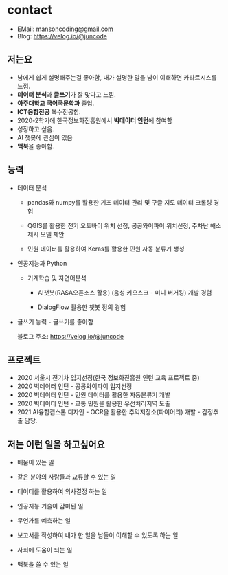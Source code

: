 # contact

- EMail: mansoncoding@gmail.com
- Blog: https://velog.io/@juncode

## 저는요 

- 남에게 쉽게 설명해주는걸 좋아함, 내가 설명한 말을 남이 이해하면 카타르시스를 느낌.
- **데이터 분석**과 **글쓰기**가 잘 맞다고 느낌.
- **아주대학교 국어국문학과** 졸업.
-  **ICT융합전공** 복수전공함.
- 2020-2학기에 한국정보화진흥원에서 **빅데이터 인턴**에 참여함 
- 성장하고 싶음.
- AI 챗봇에 관심이 있음
- **맥북**을 좋아함.

## 능력
- 데이터 분석  

  - pandas와 numpy를 활용한 기초 데이터 관리 및 구글 지도 데이터 크롤링 경험  

  - QGIS를 활용한 전기 오토바이 위치 선정, 공공와이파이 위치선정, 주차난 해소 제시 모델 제안  

  - 민원 데이터를 활용하여 Keras를 활용한 민원 자동 분류기 생성  
  
  
- 인공지능과 Python  


  - 기계학습 및 자연어분석  
  
  	- AI챗봇(RASA오픈소스 활용) (음성 키오스크 - 미니 버거킹) 개발 경험  
  
  	- DialogFlow 활용한 챗봇 정의 경험  


   

- 글쓰기 능력 - 글쓰기를 좋아함

  블로그 주소: https://velog.io/@juncode  

  

## 프로젝트

- 2020 서울시 전기차 입지선정(한국 정보화진흥원 인턴 교육 프로젝트 중)
- 2020 빅데이터 인턴 - 공공와이파이 입지선정
- 2020 빅데이터 인턴 - 민원 데이터를 활용한 자동분류기 개발
- 2020 빅데이터 인턴 - 교통 민원을 활용한 우선처리지역 도출
- 2021 AI융합캡스톤 디자인 - OCR을 활용한 추억저장소(파이어리) 개발 - 감정추출 담당.  

## 저는 이런 일을 하고싶어요

- 배움이 있는 일

- 같은 분야의 사람들과 교류할 수 있는 일

- 데이터를 활용하여 의사결정 하는 일 

- 인공지능 기술이 감미된 일

- 무언가를 예측하는 일

- 보고서를 작성하여 내가 한 일을 남들이 이해할 수 있도록 하는 일

- 사회에 도움이 되는 일

- 맥북을 쓸 수 있는 일

<!---
ManSonCoding/ManSonCoding is a ✨ special ✨ repository because its `README.md` (this file) appears on your GitHub profile.
You can click the Preview link to take a look at your changes.
--->
